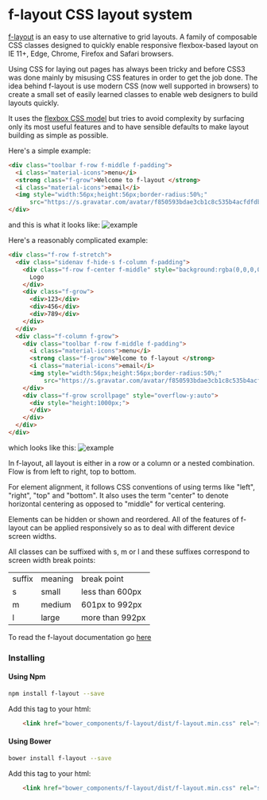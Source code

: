 # f-layout CSS layout system

[f-layout](https://jhlagado.github.io/f-layout) is an easy to use alternative to grid layouts. 
A family of composable CSS classes designed to quickly enable 
responsive flexbox-based layout on IE 11+, Edge, Chrome, Firefox 
and Safari browsers.

Using CSS for laying out pages has always been tricky and before CSS3 
was done mainly by misusing CSS features in order to get the job done.
The idea behind f-layout is use modern CSS (now well supported
in browsers) to create a small set of easily learned classes 
to enable web designers to build layouts quickly.

It uses the <a href="https://css-tricks.com/snippets/css/a-guide-to-flexbox/">flexbox CSS model</a>
but tries to avoid complexity by surfacing only its most useful features 
and to have sensible defaults to make layout building as simple as possible. 
      
Here's a simple example:
```html
<div class="toolbar f-row f-middle f-padding">
  <i class="material-icons">menu</i>
  <strong class="f-grow">Welcome to f-layout </strong>
  <i class="material-icons">email</i>
  <img style="width:56px;height:56px;border-radius:50%;"
      src="https://s.gravatar.com/avatar/f850593bdae3cb1c8c535b4acfdfdb98?s=80">
</div>
```
and this is what it looks like:
![example](https://jhlagado.github.io/f-layout/example0.png)

Here's a reasonably complicated example:
```html
<div class="f-row f-stretch">
  <div class="sidenav f-hide-s f-column f-padding">
    <div class="f-row f-center f-middle" style="background:rgba(0,0,0,0.1);height:80px;">
      Logo
    </div>
    <div class="f-grow">
      <div>123</div>
      <div>456</div>
      <div>789</div>
    </div>
  </div>
  <div class="f-column f-grow">
    <div class="toolbar f-row f-middle f-padding">
      <i class="material-icons">menu</i>
      <strong class="f-grow">Welcome to f-layout </strong>
      <i class="material-icons">email</i>
      <img style="width:56px;height:56px;border-radius:50%;"
          src="https://s.gravatar.com/avatar/f850593bdae3cb1c8c535b4acfdfdb98?s=80">
    </div>
    <div class="f-grow scrollpage" style="overflow-y:auto">
      <div style="height:1000px;">
      </div>
    </div>
  </div>
</div>
```
which looks like this:
![example](https://jhlagado.github.io/f-layout/example.png)

In f-layout, all layout is either in a row or a column or 
a nested combination. Flow is from left to right, top to bottom. 

For element alignment, it follows CSS conventions of using terms like "left", "right", "top" and "bottom".
It also uses the term "center" to denote horizontal centering as opposed 
to "middle" for vertical centering.

Elements can be hidden or shown and reordered. All of the features of
f-layout can be applied responsively so as to deal with different
device screen widths.

All classes can be suffixed with s, m or l and these suffixes
correspond to screen width break points:

<table>
  <tr><td>suffix</td><td>meaning</td><td>break point</td></tr>
  <tr><td>s</td><td>small</td><td>less than 600px</td></tr>
  <tr><td>m</td><td>medium</td><td>601px to 992px</td></tr>
  <tr><td>l</td><td>large</td><td>more than 992px</td></tr>
</table>

To read the f-layout documentation go [here](https://jhlagado.github.io/f-layout)

### Installing

#### Using Npm

```bash
npm install f-layout --save
```
Add this tag to your html:

```html
    <link href="bower_components/f-layout/dist/f-layout.min.css" rel="stylesheet">
```

#### Using Bower

```bash
bower install f-layout --save
```
Add this tag to your html:

```html
    <link href="bower_components/f-layout/dist/f-layout.min.css" rel="stylesheet">
```
